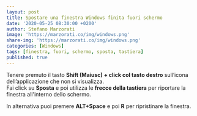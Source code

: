 ```yaml
---
layout: post
title: Spostare una finestra Windows finita fuori schermo
date: '2020-05-25 08:30:00 +0200'
author: Stefano Marzorati
image: 'https://marzorati.co/img/windows.png'
share-img: 'https://marzorati.co/img/windows.png'
categories: [Windows]
tags: [finestra, fuori, schermo, sposta, tastiera]
published: true
---
```

Tenere premuto il tasto **Shift (Maiusc) + click col tasto destro** sull’icona dell’applicazione che non si visualizza.   
Fai click su **Sposta** e poi utilizza le **frecce della tastiera** per riportare la finestra all'interno dello schermo.   

In alternativa puoi premere **ALT+Space** e poi **R** per ripristinare la finestra.   
